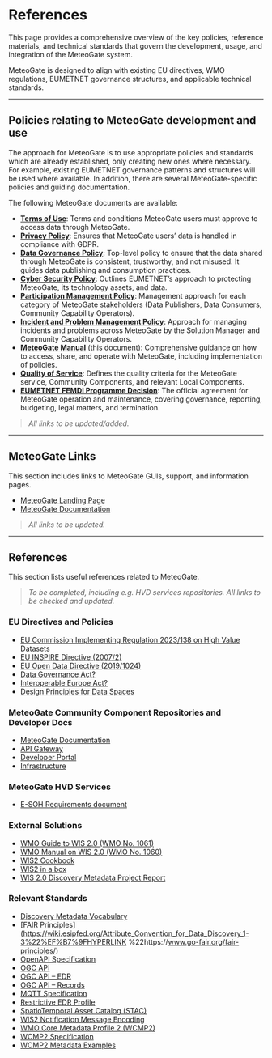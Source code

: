 # References

This page provides a comprehensive overview of the key policies, reference materials, and technical standards that govern the development, usage, and integration of the MeteoGate system.

MeteoGate is designed to align with existing EU directives, WMO regulations, EUMETNET governance structures, and applicable technical standards.

---

## Policies relating to MeteoGate development and use

The approach for MeteoGate is to use appropriate policies and standards which are already established, only creating new ones where necessary. For example, existing EUMETNET governance patterns and structures will be used where available. In addition, there are several MeteoGate-specific policies and guiding documentation.

The following MeteoGate documents are available:

  - **[Terms of Use]()**: Terms and conditions MeteoGate users must approve to access data through MeteoGate.
  - **[Privacy Policy]()**: Ensures that MeteoGate users’ data is handled in compliance with GDPR.
  - **[Data Governance Policy]()**: Top-level policy to ensure that the data shared through MeteoGate is consistent, trustworthy, and not misused. It guides data publishing and consumption practices.
  - **[Cyber Security Policy]()**: Outlines EUMETNET’s approach to protecting MeteoGate, its technology assets, and data.
  - **[Participation Management Policy]()**: Management approach for each category of MeteoGate stakeholders (Data Publishers, Data Consumers, Community Capability Operators).
  - **[Incident and Problem Management Policy]()**: Approach for managing incidents and problems across MeteoGate by the Solution Manager and Community Capability Operators.
  - **[MeteoGate Manual]()** (this document): Comprehensive guidance on how to access, share, and operate with MeteoGate, including implementation of policies.
  - **[Quality of Service]()**: Defines the quality criteria for the MeteoGate service, Community Components, and relevant Local Components.
  - **[EUMETNET FEMDI Programme Decision]()**: The official agreement for MeteoGate operation and maintenance, covering governance, reporting, budgeting, legal matters, and termination.

> _All links to be updated/added._

---

## MeteoGate Links

This section includes links to MeteoGate GUIs, support, and information pages.

  - [MeteoGate Landing Page]()
  - [MeteoGate Documentation](https://github.com/EUMETNET/meteogate-documentation)
  
> _All links to be updated._

---

## References

This section lists useful references related to MeteoGate.

> _To be completed, including e.g. HVD services repositories. All links to be checked and updated._

### EU Directives and Policies

  - [EU Commission Implementing Regulation 2023/138 on High Value Datasets](https://eur-lex.europa.eu/eli/reg_impl/2023/138/oj)
  - [EU INSPIRE Directive (2007/2)](http://data.europa.eu/eli/dir/2007/2/oj)
  - [EU Open Data Directive (2019/1024)](http://data.europa.eu/eli/dir/2019/1024/oj)
  - [Data Governance Act?]()
  - [Interoperable Europe Act?]()
  - [Design Principles for Data Spaces](https://design-principles-for-data-spaces.org/)

### MeteoGate Community Component Repositories and Developer Docs

  - [MeteoGate Documentation](https://github.com/EUMETNET/meteogate-documentation)
  - [API Gateway]()
  - [Developer Portal]()
  - [Infrastructure]()

### MeteoGate HVD Services

  - [E-SOH Requirements document](https://github.com/EURODEO/e-soh-requirements)

### External Solutions

  - [WMO Guide to WIS 2.0 (WMO No. 1061)](https://wmoomm.sharepoint.com/:b:/s/wmocpdb/EY_UYn8jVgVOkgXmDZGWr5cB8cb4XN4DlloVlzqcRMjaRA?e=itnKRd)
  - [WMO Manual on WIS 2.0 (WMO No. 1060)](https://wmoomm.sharepoint.com/:b:/s/wmocpdb/ESzGibharYhDu5Gup6V1LDEBJXS1pJbBInb6kqv-GjZjfQ?e=eQi4jS)
  - [WIS2 Cookbook](https://wmo-im.github.io/wis2-cookbook/cookbook/wis2-cookbook-DRAFT.html)
  - [WIS2 in a box](https://community.wmo.int/en/wis2box)
  - [WIS 2.0 Discovery Metadata Project Report](https://wmo-im.github.io/wis2-metadata-search)

### Relevant Standards

  - [Discovery Metadata Vocabulary](https://wiki.esipfed.org/Attribute_Convention_for_Data_Discovery_1-3)
  - [FAIR Principles](https://wiki.esipfed.org/Attribute_Convention_for_Data_Discovery_1-3%22%EF%B7%9FHYPERLINK %22https://www.go-fair.org/fair-principles/)
  - [OpenAPI Specification](https://www.openapis.org/)
  - [OGC API](https://ogcapi.ogc.org/)
  - [OGC API – EDR](https://ogcapi.ogc.org/edr/)
  - [OGC API – Records](https://ogcapi.ogc.org/records/)
  - [MQTT Specification](https://mqtt.org/)
  - [Restrictive EDR Profile](https://github.com/EURODEO/rodeo-edr-profile)
  - [SpatioTemporal Asset Catalog (STAC)](https://stacspec.org/en/)
  - [WIS2 Notification Message Encoding](https://github.com/wmo-im/wis2-notification-message)
  - [WMO Core Metadata Profile 2 (WCMP2)](https://github.com/wmo-im/wcmp2)
  - [WCMP2 Specification](https://wmo-im.github.io/wcmp2/)
  - [WCMP2 Metadata Examples](http://github.com/wmo-im/wcmp2/tree/main/examples)

